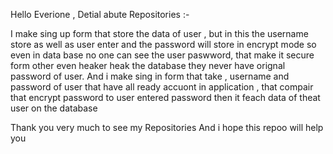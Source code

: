 Hello Everione ,
Detial abute Repositories :- 

I make sing up form that store the data of user ,
but in this the username store as well as user enter and the password will store in encrypt mode so even in data base no one can see the user paswword,
that make it secure form other even heaker heak the database they never have orignal password of user.
And i make sing in form that take ,
username and password of user that have all ready accuont in application ,
that compair that encrypt password to user entered password 
then it feach data of theat user on the database 

Thank you very much to see my Repositories
And i hope this repoo will help you 

